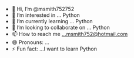 - 👋 Hi, I’m @msmith752752
- 👀 I’m interested in ... Python
- 🌱 I’m currently learning ... Python
- 💞️ I’m looking to collaborate on ... Python
- 📫 How to reach me ...msmith752@hotmail.com
- 😄 Pronouns: ...
- ⚡ Fun fact: ...I want to learn Python

<!---
msmith752752/msmith752752 is a ✨ special ✨ repository because its `README.md` (this file) appears on your GitHub profile.
You can click the Preview link to take a look at your changes.
--->
